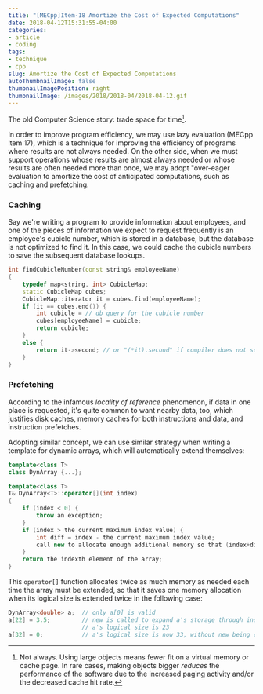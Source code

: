 ```yaml
---
title: "[MECpp]Item-18 Amortize the Cost of Expected Computations"
date: 2018-04-12T15:31:55-04:00
categories:
- article
- coding
tags:
- technique
- cpp
slug: Amortize the Cost of Expected Computations
autoThumbnailImage: false
thumbnailImagePosition: right
thumbnailImage: /images/2018/2018-04/2018-04-12.gif
---
```


The old Computer Science story: trade space for time[^1].
<!--more-->

In order to improve program efficiency, we may use lazy evaluation (MECpp item 17), which is a technique for improving the efficiency of programs where results are not always needed. On the other side, when we must support operations whose results are almost always needed or whose results are often needed more than once, we may adopt "over-eager evaluation to amortize the cost of anticipated computations, such as caching and prefetching.

### Caching

Say we're writing a program to provide information about employees, and one of the pieces of information we expect to request frequently is an employee's cubicle number, which is stored in a database, but the database is not optimized to find it. In this case, we could cache the cubicle numbers to save the subsequent database lookups.

```cpp
int findCubicleNumber(const string& employeeName)
{
    typedef map<string, int> CubicleMap;
    static CubicleMap cubes;
    CubicleMap::iterator it = cubes.find(employeeName);
    if (it == cubes.end()) {
        int cubicle = // db query for the cubicle number
        cubes[employeeName] = cubicle;
        return cubicle;
    }
    else {
        return it->second; // or "(*it).second" if compiler does not support "->" for "it" object
    }
}
```

### Prefetching

According to the infamous _locality of reference_ phenomenon, if data in one place is requested, it's quite common to want nearby data, too, which justifies disk caches, memory caches for both instructions and data, and instruction prefetches.

Adopting similar concept, we can use similar strategy when writing a template for dynamic arrays, which will automatically extend themselves:

```cpp
template<class T>
class DynArray {...};

template<class T>
T& DynArray<T>::operator[](int index)
{
    if (index < 0) {
        throw an exception;
    }
    if (index > the current maximum index value) {
        int diff = index - the current maximum index value;
        call new to allocate enough additional memory so that (index+diff) is valid;
    }
    return the indexth element of the array;
}
```

This `operator[]` function allocates twice as much memory as needed each time the array must be extended, so that it saves one memory allocation when its logical size is extended twice in the following case:

```cpp
DynArray<double> a;  // only a[0] is valid
a[22] = 3.5;         // new is called to expand a's storage through index 44, 
                     // a's logical size is 23
a[32] = 0;           // a's logical size is now 33, without new being called
```

[^1]: Not always. Using large objects means fewer fit on a virtual memory or cache page. In rare cases, making objects bigger _reduces_ the performance of the software due to the increased paging activity and/or the decreased cache hit rate.